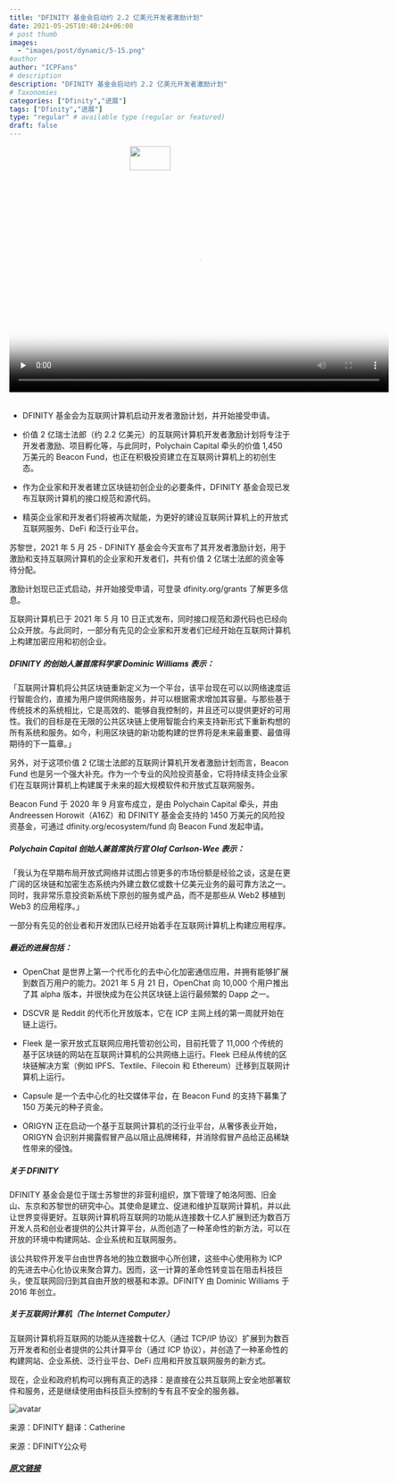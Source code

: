 ```yaml
---
title: "DFINITY 基金会启动约 2.2 亿美元开发者激励计划"
date: 2021-05-26T10:40:24+06:00
# post thumb
images:
  - "images/post/dynamic/5-15.png"
#author
author: "ICPFans"
# description
description: "DFINITY 基金会启动约 2.2 亿美元开发者激励计划"
# Taxonomies
categories: ["Dfinity","进展"]
tags: ["Dfinity","进展"]
type: "regular" # available type (regular or featured)
draft: false
---
```

<center>
<img width = '73' height ='43' src ="https://mmbiz.qpic.cn/mmbiz_png/JUK5MT24wzPv13Yhx8f5HJdwqvg2haiahIxicsicYmwiczfL8icRSkwiaMDaRlXa0EWLOoItTxEum6jIap192uvV6W4g/640?wx_fmt=png"/>
</center>
<br>

<center>
<video id="video" height=380 width=680 controls="" preload="none" poster="http://mmbiz.qpic.cn/mmbiz_jpg/JUK5MT24wzNVBF2gwTS63gkf4aUppw6QHGoXHs5YMt1dAGETeK2icz4ThsuJtQWNfOq0t6tHI5H9iav3DSU5TuCw/0?wx_fmt=jpeg">
      <source id="mp4" src="http://mpvideo.qpic.cn/0bf2nqageaaamialqsu7ovqfa3gdmjwaayqa.f10002.mp4?dis_k=3170fecd66cd02ef5bb503bdce788eaa&amp;dis_t=1623227515&amp;spec_id=MzU1ODA4MjE5Ng%3D%3D1623227515&amp;vid=wxv_1870601055105826818&amp;format_id=10002&amp;support_redirect=1&amp;mmversion=false" type="video/mp4">
</video>
</center>

<br>


+ DFINITY 基金会为互联网计算机启动开发者激励计划，并开始接受申请。



+ 价值 2 亿瑞士法郎（约 2.2 亿美元）的互联网计算机开发者激励计划将专注于开发者激励、项目孵化等，与此同时，Polychain Capital 牵头的价值 1,450 万美元的 Beacon Fund，也正在积极投资建立在互联网计算机上的初创生态。



+ 作为企业家和开发者建立区块链初创企业的必要条件，DFINITY 基金会现已发布互联网计算机的接口规范和源代码。



+ 精英企业家和开发者们将被再次赋能，为更好的建设互联网计算机上的开放式互联网服务、DeFi 和泛行业平台。



苏黎世，2021 年 5 月 25 - DFINITY 基金会今天宣布了其开发者激励计划，用于激励和支持互联网计算机的企业家和开发者们，共有价值 2 亿瑞士法郎的资金等待分配。



激励计划现已正式启动，并开始接受申请，可登录 dfinity.org/grants 了解更多信息。



互联网计算机已于 2021 年 5 月 10 日正式发布，同时接口规范和源代码也已经向公众开放。与此同时，一部分有先见的企业家和开发者们已经开始在互联网计算机上构建加密应用和初创企业。



##### DFINITY 的创始人兼首席科学家 Dominic Williams 表示：



「互联网计算机将公共区块链重新定义为一个平台，该平台现在可以以网络速度运行智能合约，直接为用户提供网络服务，并可以根据需求增加其容量。与那些基于传统技术的系统相比，它是高效的、能够自我控制的，并且还可以提供更好的可用性。我们的目标是在无限的公共区块链上使用智能合约来支持新形式下重新构想的所有系统和服务。如今，利用区块链的新功能构建的世界将是未来最重要、最值得期待的下一篇章。」



另外，对于这项价值 2 亿瑞士法郎的互联网计算机开发者激励计划而言，Beacon Fund 也是另一个强大补充。作为一个专业的风险投资基金，它将持续支持企业家们在互联网计算机上构建属于未来的超大规模软件和开放式互联网服务。 



Beacon Fund 于 2020 年 9 月宣布成立，是由 Polychain Capital 牵头，并由 Andreessen Horowit（A16Z）和 DFINITY 基金会支持的 1450 万美元的风险投资基金，可通过 dfinity.org/ecosystem/fund 向 Beacon Fund 发起申请。



##### Polychain Capital 创始人兼首席执行官 Olaf Carlson-Wee 表示：



「我认为在早期布局开放式网络并试图占领更多的市场份额是经验之谈，这是在更广阔的区块链和加密生态系统内外建立数亿或数十亿美元业务的最可靠方法之一。同时，我非常乐意投资新系统下原创的服务或产品，而不是那些从 Web2 移植到 Web3 的应用程序。」



一部分有先见的创业者和开发团队已经开始着手在互联网计算机上构建应用程序。



##### 最近的进展包括：



+ OpenChat 是世界上第一个代币化的去中心化加密通信应用，并拥有能够扩展到数百万用户的能力。2021 年 5 月 21 日，OpenChat 向 10,000 个用户推出了其 alpha 版本，并很快成为在公共区块链上运行最频繁的 Dapp 之一。



+ DSCVR 是 Reddit 的代币化开放版本，它在 ICP 主网上线的第一周就开始在链上运行。



+ Fleek 是一家开放式互联网应用托管初创公司，目前托管了 11,000 个传统的基于区块链的网站在互联网计算机的公共网络上运行。Fleek 已经从传统的区块链解决方案（例如 IPFS、Textile、Filecoin 和 Ethereum）迁移到互联网计算机上运行。



+ Capsule 是一个去中心化的社交媒体平台，在 Beacon Fund 的支持下募集了 150 万美元的种子资金。



+ ORIGYN 正在启动一个基于互联网计算机的泛行业平台，从奢侈表业开始，ORIGYN 会识别并揭露假冒产品以阻止品牌稀释，并消除假冒产品给正品稀缺性带来的侵蚀。



##### 关于 DFINITY



DFINITY 基金会是位于瑞士苏黎世的非营利组织，旗下管理了帕洛阿图、旧金山、东京和苏黎世的研究中心。其使命是建立、促进和维护互联网计算机，并以此让世界变得更好。互联网计算机将互联网的功能从连接数十亿人扩展到还为数百万开发人员和创业者提供的公共计算平台，从而创造了一种革命性的新方法，可以在开放的环境中构建网站、企业系统和互联网服务。



该公共软件开发平台由世界各地的独立数据中心所创建，这些中心使用称为 ICP 的先进去中心化协议来聚合算力。因而，这一计算的革命性转变旨在阻击科技巨头，使互联网回归到其自由开放的根基和本源。DFINITY 由 Dominic Williams 于 2016 年创立。



##### 关于互联网计算机（The Internet Computer）



互联网计算机将互联网的功能从连接数十亿人（通过 TCP/IP 协议）扩展到为数百万开发者和创业者提供的公共计算平台（通过 ICP 协议），并创造了一种革命性的构建网站、企业系统、泛行业平台、DeFi 应用和开放互联网服务的新方式。



现在，企业和政府机构可以拥有真正的选择：是直接在公共互联网上安全地部署软件和服务，还是继续使用由科技巨头控制的专有且不安全的服务器。


![avatar](/images/post/dynamic/5-15.png)


来源：DFINITY
翻译：Catherine

来源：DFINITY公众号
##### [原文链接](https://mp.weixin.qq.com/s/iOPfj1KXKoC34XFWsxhvZg)